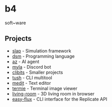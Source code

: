 # b4
soft~ware

## Projects
- [slap](https://github.com/bf4r/slap) - Simulation framework
- [dsm](https://github.com/bf4r/dsm) - Programming language
- [az](https://github.com/bf4r/az) - AI agent
- [myla](https://github.com/bf4r/myla) - Discord bot
- [clibits](https://github.com/bf4r/clibits) - Smaller projects
- [tush](https://github.com/bf4r/tush) - CLI multitool
- [medit](https://github.com/bf4r/medit) - Text editor
- [termie](https://github.com/bf4r/termie) - Terminal image viewer
- [living-room](https://github.com/bf4r/living-room) - 3D living room in browser
- [easy-flux](https://github.com/bf4r/easy-flux) - CLI interface for the Replicate API
